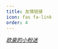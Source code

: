```yaml
---
title: 友情链接
icon: fas fa-link
order: 4
---
```


<i class="fas fa-link">  <a href="https://www.ohoou.work" target="_blank" rel="noopener">欧豪的小粉迷